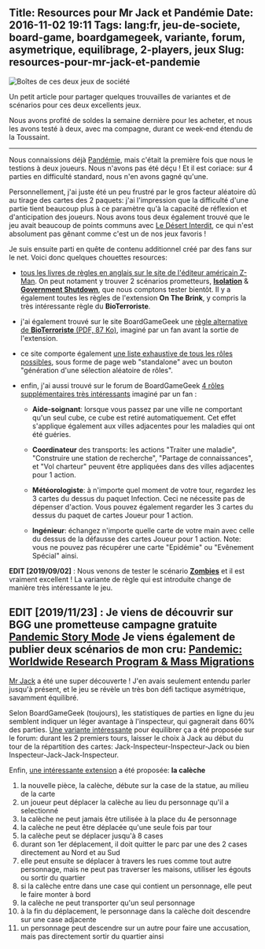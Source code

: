 Title: Resources pour Mr Jack et Pandémie
Date: 2016-11-02 19:11
Tags: lang:fr, jeu-de-societe, board-game, boardgamegeek, variante, forum, asymetrique, equilibrage, 2-players, jeux
Slug: resources-pour-mr-jack-et-pandemie
---
![Boîtes de ces deux jeux de société](images/2016/11/P1040810_small.JPG)

Un petit article pour partager quelques trouvailles de variantes et de scénarios pour ces deux excellents jeux.

Nous avons profité de soldes la semaine dernière pour les acheter, et nous les avons testé à deux, avec ma compagne, durant ce week-end étendu de la Toussaint.

---

Nous connaissions déjà [Pandémie](//www.trictrac.net/jeu-de-societe/pandemie-0), mais c'était la première fois que nous le testions à deux joueurs. Nous n'avons pas été déçu ! Et il est coriace: sur 4 parties en difficulté standard, nous n'en avons gagné qu'une.

Personnellement, j'ai juste été un peu frustré par le gros facteur aléatoire dû au tirage des cartes des 2 paquets: j'ai l'impression que la difficulté d'une partie tient beaucoup plus à ce paramètre qu'à la capacité de réflexion et d'anticipation des joueurs.
Nous avons tous deux également trouvé que le jeu avait beaucoup de points communs avec [Le Désert Interdit](//www.trictrac.net/jeu-de-societe/le-desert-interdit), ce qui n'est absolument pas gênant comme c'est un de nos jeux favoris !

Je suis ensuite parti en quête de contenu additionnel créé par des fans sur le net.
Voici donc quelques chouettes resources:

- [tous les livres de règles en anglais sur le site de l'éditeur américain Z-Man](https://www.zmangames.com/en/games/#/P).
On peut notament y trouver 2 scénarios prometteurs, [**Isolation**](https://www.google.fr/search?q=site%3Azmangames.com+filetype%3Apdf+pandemic+isolation) & [**Government Shutdown**](https://www.google.fr/search?q=site%3Azmangames.com+filetype%3Apdf+pandemic+government+shutdown), que nous comptons tester bientôt.
Il y a également toutes les règles de l'extension **On The Brink**, y compris la très intéressante règle du **BioTerroriste**.

- j'ai également trouvé sur le site BoardGameGeek une [règle alternative de **BioTerroriste** (PDF, 87 Ko)](//boardgamegeek.com/filepage/33653/bioterrorist-variant-pdf-rules-v09), imaginé par un fan avant la sortie de l'extension.

- ce site comporte également [une liste exhaustive de tous les rôles possibles](//boardgamegeek.com/filepage/64531/all-pandemic-roles-official-custom), sous forme de page web "standalone" avec un bouton "génération d'une sélection aléatoire de rôles".

- enfin, j'ai aussi trouvé sur le forum de BoardGameGeek [4 rôles supplémentaires très intéressants](//boardgamegeek.com/thread/382345/4-exciting-new-role-variants) imaginé par un fan :

    * **Aide-soignant**: lorsque vous passez par une ville ne comportant qu'un seul cube, ce cube est retiré automatiquement.
    Cet effet s'applique également aux villes adjacentes pour les maladies qui ont été guéries.

    * **Coordinateur** des transports: les actions "Traiter une maladie", "Construire une station de recherche", "Partage de connaissances", et "Vol charteur" peuvent être appliquées dans des villes adjacentes pour 1 action.

    * **Météorologiste**: à n'importe quel moment de votre tour, regardez les 3 cartes du dessus du paquet Infection. Ceci ne nécessite pas de dépenser d'action. Vous pouvez également regarder les 3 cartes du dessus du paquet de cartes Joueur pour 1 action.

    * **Ingénieur**: échangez n'importe quelle carte de votre main avec celle du dessus de la défausse des cartes Joueur pour 1 action.
    Note: vous ne pouvez pas récupérer une carte "Epidémie" ou "Evênement Spécial" ainsi.

**EDIT [2019/09/02]** : Nous venons de tester le scénario [**Zombies**](https://boardgamegeek.com/filepage/138412/scenario-zombies)
et il est vraiment excellent ! La variante de règle qui est introduite change de manière très intéressante le jeu.

**EDIT [2019/11/23]** : Je viens de découvrir sur BGG une prometteuse campagne gratuite [Pandemic Story Mode](https://boardgamegeek.com/filepage/191584/pandemic-story-mode-season-1)
Je viens également de publier deux scénarios de mon cru:
[Pandemic: Worldwide Research Program & Mass Migrations](pandemic-worldwide-research-program-and-mass-migrations.html)
---

[Mr Jack](//www.trictrac.net/jeu-de-societe/mr-jack) a été une super découverte ! J'en avais seulement entendu parler jusqu'à présent, et le jeu se révèle un très bon défi tactique asymétrique, savamment équilibré.

Selon BoardGameGeek (toujours), les statistiques de parties en ligne du jeu semblent indiquer un léger avantage à l'inspecteur, qui gagnerait dans 60% des parties.
[Une variante intéressante](//boardgamegeek.com/thread/288086/tweaking-mr-jack-towards-5050-balance) pour équilibrer ça a été proposée sur le forum: durant les 2 premiers tours, laisser le choix à Jack au début du tour de la répartition des cartes: Jack-Inspecteur-Inspecteur-Jack ou bien Inspecteur-Jack-Jack-Inspecteur.

Enfin, [une intéressante extension](//boardgamegeek.com/thread/131844/coach-expansion) a été proposée: **la calèche**

1. la nouvelle pièce, la calèche, débute sur la case de la statue, au milieu de la carte
2. un joueur peut déplacer la calèche au lieu du personnage qu'il a selectionné
3. la calèche ne peut jamais être utilisée à la place du 4e personnage
4. la calèche ne peut être déplacée qu'une seule fois par tour
5. la calèche peut se déplacer jusqu'à 8 cases
6. durant son 1er déplacement, il doit quitter le parc par une des 2 cases directement au Nord et au Sud
7. elle peut ensuite se déplacer à travers les rues comme tout autre personnage, mais ne peut pas traverser les maisons, utiliser les égouts ou sortir du quartier
8. si la calèche entre dans une case qui contient un personnage, elle peut le faire monter à bord
9. la calèche ne peut transporter qu'un seul personnage
10. à la fin du déplacement, le personnage dans la calèche doit descendre sur une case adjacente
11. un personnage peut descendre sur un autre pour faire une accusation, mais pas directement sortir du quartier ainsi
